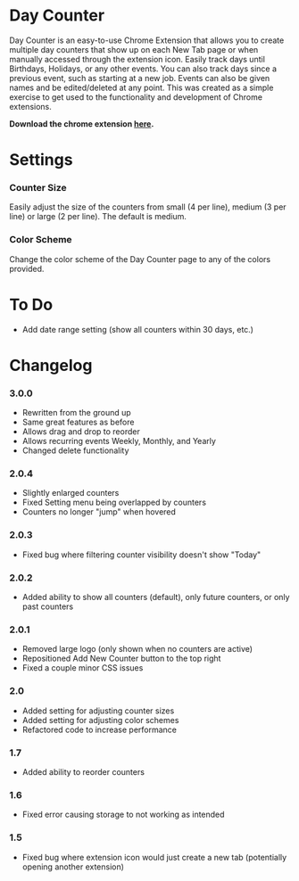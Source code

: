 # Day Counter
Day Counter is an easy-to-use Chrome Extension that allows you to create multiple day counters that show up on each New Tab page or when manually accessed through the extension icon. Easily track days until Birthdays, Holidays, or any other events. You can also track days since a previous event, such as starting at a new job. Events can also be given names and be edited/deleted at any point. This was created as a simple exercise to get used to the functionality and development of Chrome extensions.

**Download the chrome extension [here](https://chrome.google.com/webstore/detail/day-counter-new-tab-page/popaiegponeiefbiddhmaphpbdjoegff).**

# Settings

### Counter Size

Easily adjust the size of the counters from small (4 per line), medium (3 per line) or large (2 per line). The default is medium.

### Color Scheme

Change the color scheme of the Day Counter page to any of the colors provided.

# To Do

- Add date range setting (show all counters within 30 days, etc.)

# Changelog

### 3.0.0

- Rewritten from the ground up
- Same great features as before
- Allows drag and drop to reorder
- Allows recurring events Weekly, Monthly, and Yearly
- Changed delete functionality

### 2.0.4

- Slightly enlarged counters
- Fixed Setting menu being overlapped by counters
- Counters no longer "jump" when hovered

### 2.0.3

- Fixed bug where filtering counter visibility doesn't show "Today"

### 2.0.2

- Added ability to show all counters (default), only future counters, or only past counters

### 2.0.1

- Removed large logo (only shown when no counters are active)
- Repositioned Add New Counter button to the top right
- Fixed a couple minor CSS issues

### 2.0

- Added setting for adjusting counter sizes
- Added setting for adjusting color schemes
- Refactored code to increase performance

### 1.7

- Added ability to reorder counters

### 1.6

- Fixed error causing storage to not working as intended

### 1.5

- Fixed bug where extension icon would just create a new tab (potentially opening another extension)
